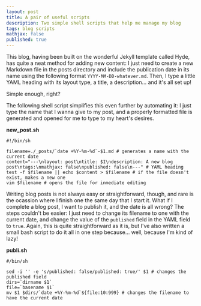 ```yaml
---
layout: post
title: A pair of useful scripts
description: Two simple shell scripts that help me manage my blog
tags: blog scripts
mathjax: false
published: true
---
```


This blog, having been built on the wonderful Jekyll template called Hyde, has quite a neat method for adding new content: I just need to create a new Markdown file in the posts directory and include the publication date in its name using the following format ```YYYY-MM-DD-whatever.md```.
Then, I type a little YAML heading with its layout type, a title, a description... and it's all set up!

Simple enough, right?

The following shell script simplifies this even further by automating it: I just type the name that I wanna give to my post, and a properly formatted file is generated and opened for me to type to my heart's desires.

**new_post.sh**
```shell
#!/bin/sh

filename=./_posts/`date +%Y-%m-%d`-$1.md # generates a name with the current date
content="---\nlayout: post\ntitle: $1\ndescription: A new blog post\ntags:\nmathjax: false\npublished: false\n---" # YAML heading
test -f $filename || echo $content > $filename # if the file doesn't exist, makes a new one
vim $filename # opens the file for inmediate editing
```

Writing blog posts is not always easy or straightforward, though, and rare is the ocassion where I finish one the same day that I start it. What if I complete a blog post, I want to publish it, and the date is all wrong? The steps couldn't be easier: I just need to change its filename to one with the current date, and change the value of the ```published``` field in the YAML field to ```true```. Again, this is quite straightforward as it is, but I've also written a small bash script to do it all in one step because... well, because I'm kind of lazy!

**publi.sh**
```shell
#/bin/sh

sed -i '' -e 's/published: false/published: true/' $1 # changes the published field
dirs=`dirname $1`
file=`basename $1`
mv $1 $dirs/`date +%Y-%m-%d`${file:10:999} # changes the filename to have the current date
```
